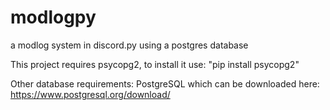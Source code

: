 # modlogpy
a modlog system in discord.py using a postgres database

This project requires psycopg2, to install it use:
"pip install psycopg2"

Other database requirements:
PostgreSQL which can be downloaded here: https://www.postgresql.org/download/

